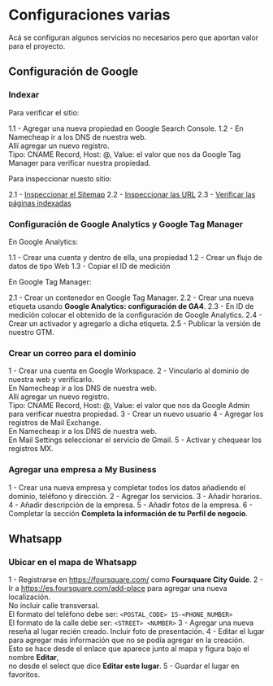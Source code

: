 # Configuraciones varias

Acá se configuran algunos servicios no necesarios pero que aportan valor para el proyecto.

## Configuración de Google

### Indexar

Para verificar el sitio:

1.1 - Agregar una nueva propiedad en Google Search Console.
1.2 - En Namecheap ir a los DNS de nuestra web.\
    Allí agregar un nuevo registro.\
    Tipo: CNAME Record, Host: @, Value: el valor que nos da Google Tag Manager para verificar nuestra propiedad.

Para inspeccionar nuesto sitio:

2.1 - [Inspeccionar el Sitemap](https://search.google.com/search-console/sitemaps)
2.2 - [Inspeccionar las URL](https://search.google.com/search-console?action=inspect)
2.3 - [Verificar las páginas indexadas](https://search.google.com/search-console/index)

### Configuración de Google Analytics y Google Tag Manager

En Google Analytics:

1.1 - Crear una cuenta y dentro de ella, una propiedad
1.2 - Crear un flujo de datos de tipo Web
1.3 - Copiar el ID de medición

En Google Tag Manager:

2.1 - Crear un contenedor en Google Tag Manager.
2.2 - Crear una nueva etiqueta usando **Google Analytics: configuración de GA4**.
2.3 - En ID de medición colocar el obtenido de la configuración de Google Analytics.
2.4 - Crear un activador y agregarlo a dicha etiqueta.
2.5 - Publicar la versión de nuestro GTM.

### Crear un correo para el dominio

1 - Crear una cuenta en Google Workspace.
2 - Vincularlo al dominio de nuestra web y verificarlo.\
    En Namecheap ir a los DNS de nuestra web.\
    Allí agregar un nuevo registro.\
    Tipo: CNAME Record, Host: @, Value: el valor que nos da Google Admin para verificar nuestra propiedad.
3 - Crear un nuevo usuario
4 - Agregar los registros de Mail Exchange.\
    En Namecheap ir a los DNS de nuestra web.\
    En Mail Settings seleccionar el servicio de Gmail.
5 - Activar y chequear los registros MX.

### Agregar una empresa a My Business

1 - Crear una nueva empresa y completar todos los datos añadiendo el dominio, teléfono y dirección.
2 - Agregar los servicios.
3 - Añadir horarios.
4 - Añadir descripción de la empresa.
5 - Añadir fotos de la empresa.
6 - Completar la sección **Completa la información de tu Perfil de negocio**.

## Whatsapp

### Ubicar en el mapa de Whatsapp

1 - Registrarse en https://foursquare.com/ como **Foursquare City Guide**.
2 - Ir a https://es.foursquare.com/add-place para agregar una nueva localización.\
    No incluir calle transversal.\
    El formato del teléfono debe ser: `<POSTAL_CODE> 15-<PHONE_NUMBER>`\
    El formato de la calle debe ser: `<STREET> <NUMBER>`
3 - Agregar una nueva reseña al lugar recién creado. Incluir foto de presentación.
4 - Editar el lugar para agregar más información que no se podía agregar en la creación.\
    Esto se hace desde el enlace que aparece junto al mapa y figura bajo el nombre **Editar**,\
    no desde el select que dice **Editar este lugar**.
5 - Guardar el lugar en favoritos.
